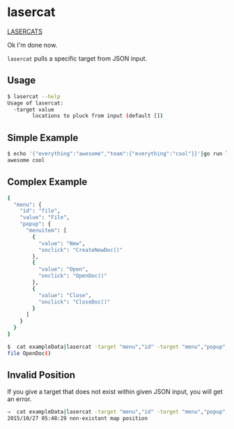 lasercat
========

[LASERCATS](http://www.nbc.com/sites/nbcunbc/files/files/images/2014/9/06/140228_2750569_SNL_Digital_Short__Laser_Cats_anvver_1.jpg)

Ok I'm done now.

`lasercat` pulls a specific target from JSON input.

Usage
-----

```bash
$ lasercat --help
Usage of lasercat:
  -target value
    	locations to pluck from input (default [])
```

Simple Example
--------------

```bash
$ echo '{"everything":"awesome","team":{"everything":"cool"}}'|go run lasercat.go -target "everything" -target "team","everything"
awesome cool
```

Complex Example
---------------

```bash
{
  "menu": {
    "id": "file",
    "value": "File",
    "popup": {
      "menuitem": [
        {
          "value": "New",
          "onclick": "CreateNewDoc()"
        },
        {
          "value": "Open",
          "onclick": "OpenDoc()"
        },
        {
          "value": "Close",
          "onclick": "CloseDoc()"
        }
      ]
    }
  }
}
```

```bash
$  cat exampleData|lasercat -target "menu","id" -target "menu","popup","menuitem",1,"onclick"
file OpenDoc()
```

Invalid Position
----------------

If you give a target that does not exist within given JSON input, you will get an error.

```bash
⇒  cat exampleData|lasercat -target "menu","id" -target "menu","popup","menuitem",1,"oncllick"
2015/10/27 05:48:29 non-existant map position
```